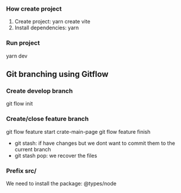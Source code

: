### How create project

1. Create project: yarn create vite
2. Install dependencies: yarn

### Run project

yarn dev

## Git branching using Gitflow

### Create develop branch

git flow init

### Create/close feature branch

git flow feature start crate-main-page
git flow feature finish

- git stash: if have changes but we dont want to commit them to the current branch
- git stash pop: we recover the files

### Prefix src/

We need to install the package:
@types/node
